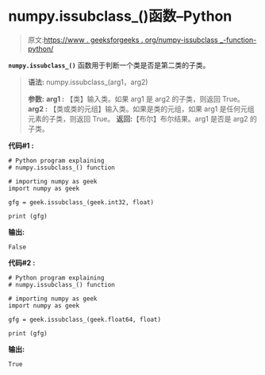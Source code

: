 # numpy.issubclass_()函数–Python

> 原文:[https://www . geeksforgeeks . org/numpy-issubclass _-function-python/](https://www.geeksforgeeks.org/numpy-issubclass_-function-python/)

**`numpy.issubclass_()`** 函数用于判断一个类是否是第二类的子类。

> **语法:** numpy.issubclass_(arg1，arg2)
> 
> **参数:**
> **arg1 :** 【类】输入类。如果 arg1 是 arg2 的子类，则返回 True。
> **arg2 :** 【类或类的元组】输入类。如果是类的元组，如果 arg1 是任何元组元素的子类，则返回 True。
> **返回:**【布尔】布尔结果。arg1 是否是 arg2 的子类。

**代码#1 :**

```
# Python program explaining
# numpy.issubclass_() function

# importing numpy as geek 
import numpy as geek 

gfg = geek.issubclass_(geek.int32, float)

print (gfg)
```

**输出:**

```
False

```

**代码#2 :**

```
# Python program explaining
# numpy.issubclass_() function

# importing numpy as geek 
import numpy as geek 

gfg = geek.issubclass_(geek.float64, float)

print (gfg)
```

**输出:**

```
True

```